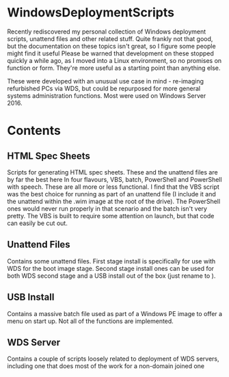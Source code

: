 # WindowsDeploymentScripts
Recently rediscovered my personal collection of Windows deployment scripts, unattend files and other related stuff. Quite frankly not 
that good, but the documentation on these topics isn't great, so I figure some people might find it useful Please be warned that 
development on these stopped quickly a while ago, as I moved into a Linux environment, so no promises on function or form. They're more 
useful as a starting point than anything else.

These were developed with an unusual use case in mind - re-imaging refurbished PCs via WDS, but could be repurposed for more general 
systems administration functions. Most were used on Windows Server 2016.

# Contents
## HTML Spec Sheets
Scripts for generating HTML spec sheets. These and the unattend files are by far the best here In four flavours, VBS, batch, PowerShell
and PowerShell with speech. These are all more or less functional. I find that the VBS script was the best choice for running as part 
of an unattend file (I include it and the unattend within the .wim image at the root of the drive). The PowerShell ones would never run
properly in that scenario and the batch isn't very pretty. The VBS is built to require some attention on launch, but that code can 
easily be cut out. 

## Unattend Files
Contains some unattend files. First stage install is specifically for use with WDS for the boot image stage. Second stage install ones 
can be used for both WDS second stage and a USB install out of the box (just rename to ).

## USB Install
Contains a massive batch file used as part of a Windows PE image to offer a menu on start up. Not all of the functions are implemented.

## WDS Server 
Contains a couple of scripts loosely related to deployment of WDS servers, including one that does most of the work for a non-domain joined one